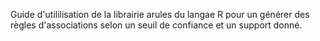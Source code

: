 Guide d'utililisation de la librairie arules du langae R pour un générer des règles d'associations selon un seuil de confiance et un support donné.
